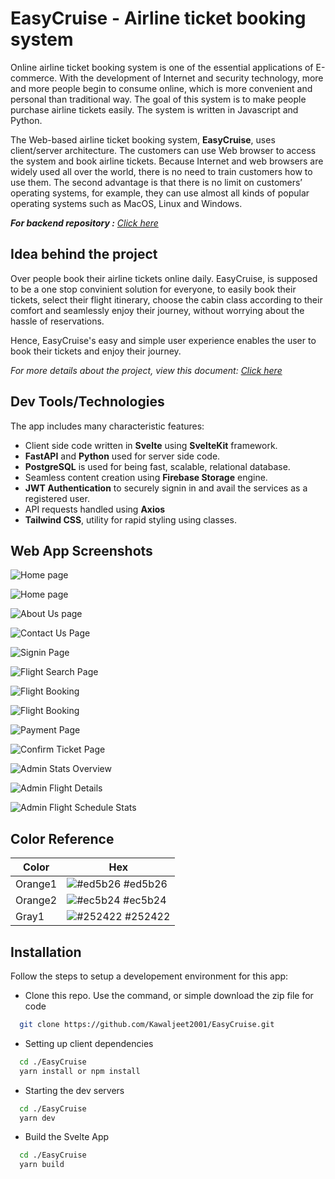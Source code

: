 
# EasyCruise - Airline ticket booking system

Online airline ticket booking system is one of the essential applications of E-commerce. With
the development of Internet and security technology, more and more people begin to consume
online, which is more convenient and personal than traditional way. The goal of this system is to
make people purchase airline tickets easily. The system is written in Javascript and Python.


The Web-based airline ticket booking system, **EasyCruise**, uses client/server architecture. The
customers can use Web browser to access the system and book airline tickets. Because Internet
and web browsers are widely used all over the world, there is no need to train customers how to
use them. The second advantage is that there is no limit on customers’ operating systems, for
example, they can use almost all kinds of popular operating systems such as MacOS, Linux and
Windows.




***For backend repository :*** *[Click here](https://github.com/Kawaljeet2001/EasyCruise-Backend)*


## Idea behind the project

Over people book their airline tickets online daily. EasyCruise, is supposed to be a one stop convinient solution for everyone, to easily book their tickets, select their flight itinerary, choose the cabin class according to their comfort and seamlessly enjoy their journey, without worrying about the hassle of reservations.

Hence, EasyCruise's easy and simple user experience enables the user to book their tickets and enjoy their journey.

*For more details about the project, view this document: [Click here](http://#)*

## Dev Tools/Technologies
The app includes many characteristic features:

- Client side code written in **Svelte** using **SvelteKit** framework.
- **FastAPI** and **Python** used for server side code.
- **PostgreSQL** is used for being fast, scalable, relational database.
- Seamless content creation using **Firebase Storage** engine.
- **JWT Authentication** to securely signin in and avail the services as a registered user.
- API requests handled using **Axios**
- **Tailwind CSS**, utility for rapid styling using classes.

## Web App Screenshots


![Home page](https://firebasestorage.googleapis.com/v0/b/airlineticketbookingsyst-63c5d.appspot.com/o/screenshots%2FScreenshot%20from%202022-11-08%2021-35-02.png?alt=media&token=eb546668-180e-4e5b-9dd5-33670f1b1481)

![Home page](https://firebasestorage.googleapis.com/v0/b/airlineticketbookingsyst-63c5d.appspot.com/o/screenshots%2FScreenshot%20from%202022-11-08%2021-35-19.png?alt=media&token=56161859-83ee-4ac5-b68d-c499771ee528)

![About Us page](https://firebasestorage.googleapis.com/v0/b/airlineticketbookingsyst-63c5d.appspot.com/o/screenshots%2FScreenshot%20from%202022-11-08%2021-35-33.png?alt=media&token=8fadf382-b2ca-452f-9d5e-020e465c36ce)

![Contact Us Page](https://firebasestorage.googleapis.com/v0/b/airlineticketbookingsyst-63c5d.appspot.com/o/screenshots%2FScreenshot%20from%202022-11-08%2021-35-42.png?alt=media&token=e0e474fc-11e5-4df2-9ed8-5decbb7fbbe6)

![Signin Page](https://firebasestorage.googleapis.com/v0/b/airlineticketbookingsyst-63c5d.appspot.com/o/screenshots%2FScreenshot%20from%202022-11-08%2021-35-54.png?alt=media&token=e17941e9-bd00-4c4a-8dac-4b1521b19f54)

![Flight Search Page](https://firebasestorage.googleapis.com/v0/b/airlineticketbookingsyst-63c5d.appspot.com/o/screenshots%2FScreenshot%20from%202022-11-08%2021-36-29.png?alt=media&token=f7e59914-ea29-438f-85e2-91e4d3d1830e)

![Flight Booking](https://firebasestorage.googleapis.com/v0/b/airlineticketbookingsyst-63c5d.appspot.com/o/screenshots%2FScreenshot%20from%202022-11-08%2021-36-29.png?alt=media&token=f7e59914-ea29-438f-85e2-91e4d3d1830e)

![Flight Booking](https://firebasestorage.googleapis.com/v0/b/airlineticketbookingsyst-63c5d.appspot.com/o/screenshots%2FScreenshot%20from%202022-11-08%2021-37-05.png?alt=media&token=f1135f17-a42d-431e-8b3e-0faa26328b6b)

![Payment Page](https://firebasestorage.googleapis.com/v0/b/airlineticketbookingsyst-63c5d.appspot.com/o/screenshots%2FScreenshot%20from%202022-11-08%2021-37-21.png?alt=media&token=6425a402-86f9-494c-b17e-ed13dad45fa8)

![Confirm Ticket Page](https://firebasestorage.googleapis.com/v0/b/airlineticketbookingsyst-63c5d.appspot.com/o/screenshots%2FScreenshot%20from%202022-11-08%2021-37-28.png?alt=media&token=96ce69b4-4bff-4e58-aaed-158e0923163f)

![Admin Stats Overview](https://firebasestorage.googleapis.com/v0/b/airlineticketbookingsyst-63c5d.appspot.com/o/screenshots%2FScreenshot%20from%202022-11-08%2021-37-48.png?alt=media&token=f82ab4ba-2d9e-49ab-8580-1e86edb60e8a)

![Admin Flight Details](https://firebasestorage.googleapis.com/v0/b/airlineticketbookingsyst-63c5d.appspot.com/o/screenshots%2FScreenshot%20from%202022-11-08%2021-37-53.png?alt=media&token=07773b78-af3b-4b13-9eb2-491ff3225cf0)

![Admin Flight Schedule Stats](https://firebasestorage.googleapis.com/v0/b/airlineticketbookingsyst-63c5d.appspot.com/o/screenshots%2FScreenshot%20from%202022-11-08%2021-38-26.png?alt=media&token=98129a2b-f671-4697-bb8b-eb1383dee4eb)



## Color Reference

| Color             | Hex                                                                |
| ----------------- | ------------------------------------------------------------------ |
| Orange1 | ![#ed5b26](https://via.placeholder.com/10/ec5b26?text=+) #ed5b26 |
| Orange2 | ![#ec5b24](https://via.placeholder.com/10/ec5b24?text=+) #ec5b24 |
| Gray1 | ![#252422](https://via.placeholder.com/10/252422?text=+) #252422 |


## Installation

Follow the steps to setup a developement environment for this app:

- Clone this repo. Use the command, or simple download the zip file for code
```bash
  git clone https://github.com/Kawaljeet2001/EasyCruise.git
```

- Setting up client dependencies
```bash
  cd ./EasyCruise
  yarn install or npm install
```

- Starting the dev servers
```bash
  cd ./EasyCruise
  yarn dev
```

- Build the Svelte App
```bash
  cd ./EasyCruise
  yarn build
```
    